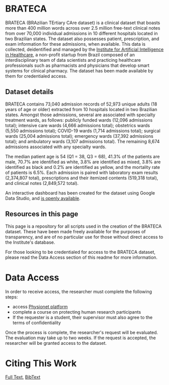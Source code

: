# BRATECA
BRATECA (BRAzilian TErtiary CAre dataset) is a clinical dataset that boasts more than 400 million words across over 2.5 million free-text clinical notes from over 70,000 individual admissions in 10 different hospitals located in two Brazilian states. The dataset also possesses patient, prescription, and exam information for these admissions, when available. This data is collected, deidentified and managed by the [Institute for Artificial Intelligence in Healthcare](https://noharm.ai/en), a non-profit startup from Brazil composed of an interdisciplinary team of data scientists and practicing healthcare professionals such as pharmacists and physicians that develop smart systems for clinical pharmacy. The dataset has been made available by them for credentialed access.

## Dataset details
BRATECA contains 73,040 admission records of 52,973 unique adults (18 years of age or older) extracted from 10 hospitals located in two Brazilian states. Amongst those admissions, several are associated with specialty treatment wards, as follows: publicly funded wards (12,096 admissions total); intensive care wards (4,666 admissions total); obstetrics wards (5,550 admissions total); COVID-19 wards (1,714 admissions total); surgical wards (25,004 admissions total); emergency wards (37,392 admissions total); and ambulatory wards (3,107 admissions total). The remaining 8,674 admissions associated with any specialty wards.

The median patient age is 54 (Q1 = 38, Q3 = 68), 41.3% of the patients are male, 70.7% are identified as white, 3.8% are identified as mixed, 3.8% are identified as black and 0.2% are identified as yellow, and the mortality rate of patients is 6.5%. Each admission is paired with laboratory exam results (2,374,807 total), prescriptions and their itemized contents (519,318 total), and clinical notes (2,849,572 total). 

An interactive dashboard has been created for the dataset using Google Data Studio, and [is openly available](https://datastudio.google.com/s/gzxfzFVxXF0).

## Resources in this page

This page is a repository for all scripts used in the creation of the BRATECA dataset. These have been made freely available for the purposes of transparency, and are of no particular use for those without direct access to the Institute's database.

For those looking to be credentialed for access to the BRATECA dataset, please read the Data Access section of this readme for more information.
 
# Data Access
In order to receive access, the researcher must complete the following steps:
 - access [Physionet platform](https://physionet.org/content/brateca/1.0/)
 - complete a course on protecting human research participants
 - If the requester is a student, their supervisor must also agree to the terms of confidentiality

Once the process is complete, the researcher's request will be evaluated. The evaluation may take up to two weeks. If the request is accepted, the researcher will be granted access to the dataset.

# Citing This Work
[Full Text](http://www.lrec-conf.org/proceedings/lrec2022/pdf/2022.lrec-1.602.pdf), [BibText](https://github.com/noharm-ai/brateca/blob/main/consoli2022brateca.bib)
